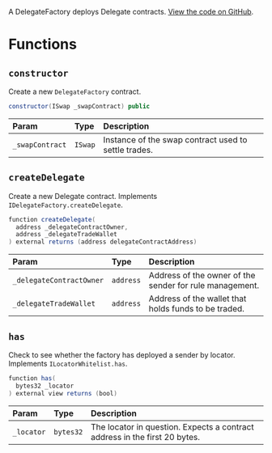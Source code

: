 A DelegateFactory deploys Delegate contracts. [View the code on GitHub](https://github.com/airswap/airswap-protocols/tree/master/protocols/sender-factory).

# Functions

## `constructor`

Create a new `DelegateFactory` contract.

```java
constructor(ISwap _swapContract) public
```

| Param           | Type    | Description                                          |
| :-------------- | :------ | :--------------------------------------------------- |
| `_swapContract` | `ISwap` | Instance of the swap contract used to settle trades. |

## `createDelegate`

Create a new Delegate contract. Implements `IDelegateFactory.createDelegate`.

```java
function createDelegate(
  address _delegateContractOwner,
  address _delegateTradeWallet
) external returns (address delegateContractAddress)
```

| Param                    | Type      | Description                                             |
| :----------------------- | :-------- | :------------------------------------------------------ |
| `_delegateContractOwner` | `address` | Address of the owner of the sender for rule management. |
| `_delegateTradeWallet`   | `address` | Address of the wallet that holds funds to be traded.    |

## `has`

Check to see whether the factory has deployed a sender by locator. Implements `ILocatorWhitelist.has`.

```java
function has(
  bytes32 _locator
) external view returns (bool)
```

| Param      | Type      | Description                                                                |
| :--------- | :-------- | :------------------------------------------------------------------------- |
| `_locator` | `bytes32` | The locator in question. Expects a contract address in the first 20 bytes. |

